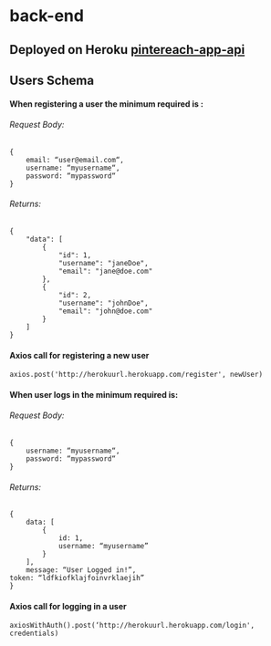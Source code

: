 # back-end

## Deployed on **Heroku** [pintereach-app-api](https://pintereach-app-api.herokuapp.com/)

## Users Schema

#### When registering a user the minimum required is :

###### Request Body:
```
{
	email: “user@email.com“,
	username: “myusername“,
	password: “mypassword“
}
```

###### Returns:
```
{
    "data": [
        {
            "id": 1,
            "username": "janeDoe",
            "email": "jane@doe.com"
        },
        {
            "id": 2,
            "username": "johnDoe",
            "email": "john@doe.com"
        }
    ]
}
```

#### Axios call for registering a new user

`axios.post('http://herokuurl.herokuapp.com/register', newUser)`

#### When user logs in the minimum required is: 

###### Request Body:
```
{
	username: “myusername“,
	password: “mypassword“
}
```

###### Returns: 
```
{
	data: [
		{
			id: 1,
			username: “myusername”
		}
	],
	message: “User Logged in!”,
token: “ldfkiofklajfoinvrklaejih”
}
```

#### Axios call for logging in a user

`axiosWithAuth().post(‘http://herokuurl.herokuapp.com/login', credentials)`